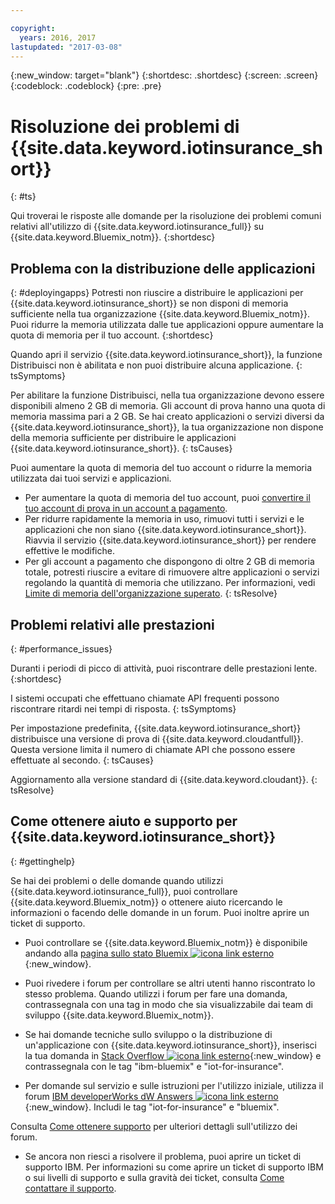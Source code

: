 ```yaml
---

copyright:
  years: 2016, 2017
lastupdated: "2017-03-08"
---
```


<!-- Common attributes used in the template are defined as follows: -->
{:new_window: target="blank"}
{:shortdesc: .shortdesc}
{:screen: .screen}
{:codeblock: .codeblock}
{:pre: .pre}


# Risoluzione dei problemi di {{site.data.keyword.iotinsurance_short}}
{: #ts}

Qui troverai le risposte alle domande per la risoluzione dei problemi comuni relativi all'utilizzo di {{site.data.keyword.iotinsurance_full}} su {{site.data.keyword.Bluemix_notm}}.
{:shortdesc}

## Problema con la distribuzione delle applicazioni
{: #deployingapps}
Potresti non riuscire a distribuire le applicazioni per {{site.data.keyword.iotinsurance_short}} se non disponi di memoria sufficiente nella tua organizzazione {{site.data.keyword.Bluemix_notm}}. Puoi ridurre la memoria utilizzata dalle tue applicazioni oppure aumentare la quota di memoria per il tuo account.
{:shortdesc}

Quando apri il servizio {{site.data.keyword.iotinsurance_short}}, la funzione Distribuisci non è abilitata e non puoi distribuire alcuna applicazione.
{: tsSymptoms}

Per abilitare la funzione Distribuisci, nella tua organizzazione devono essere disponibili almeno 2 GB di memoria. Gli account di prova hanno una quota di memoria massima pari a 2 GB. Se hai creato applicazioni o servizi diversi da {{site.data.keyword.iotinsurance_short}}, la tua organizzazione non dispone della memoria sufficiente per distribuire le applicazioni {{site.data.keyword.iotinsurance_short}}.
{: tsCauses}

Puoi aumentare la quota di memoria del tuo account o ridurre la memoria utilizzata dai tuoi servizi e applicazioni.
- Per aumentare la quota di memoria del tuo account, puoi [convertire il tuo account di prova in un account a pagamento](https://console.ng.bluemix.net/docs/pricing/index.html#pay-accounts).
- Per ridurre rapidamente la memoria in uso, rimuovi tutti i servizi e le applicazioni che non siano {{site.data.keyword.iotinsurance_short}}. Riavvia il servizio {{site.data.keyword.iotinsurance_short}} per rendere effettive le modifiche.
- Per gli account a pagamento che dispongono di oltre 2 GB di memoria totale, potresti riuscire a evitare di rimuovere altre applicazioni o servizi regolando la quantità di memoria che utilizzano. Per informazioni, vedi [Limite di memoria dell'organizzazione superato](https://console.ng.bluemix.net/docs/troubleshoot/ts_apps.html#ts_outofmemory).
{: tsResolve}

## Problemi relativi alle prestazioni
{: #performance_issues}

Duranti i periodi di picco di attività, puoi riscontrare delle prestazioni lente.
{:shortdesc}

I sistemi occupati che effettuano chiamate API frequenti possono riscontrare ritardi nei tempi di risposta.
{: tsSymptoms}

Per impostazione predefinita, {{site.data.keyword.iotinsurance_short}} distribuisce una versione di prova di {{site.data.keyword.cloudantfull}}. Questa versione limita il numero di chiamate API che possono essere effettuate al secondo.
{: tsCauses}

Aggiornamento alla versione standard di {{site.data.keyword.cloudant}}.
{: tsResolve}

## Come ottenere aiuto e supporto per {{site.data.keyword.iotinsurance_short}}
{: #gettinghelp}

Se hai dei problemi o delle domande quando utilizzi
{{site.data.keyword.iotinsurance_full}}, puoi controllare {{site.data.keyword.Bluemix_notm}} o ottenere aiuto ricercando le informazioni o facendo delle domande in un forum. Puoi inoltre aprire un ticket di supporto.

- Puoi controllare se {{site.data.keyword.Bluemix_notm}} è disponibile andando alla [pagina sullo stato Bluemix ![icona link esterno](../../icons/launch-glyph.svg)](https://developer.ibm.com/bluemix/support/#status){:new_window}.

- Puoi rivedere i forum per controllare se altri utenti hanno riscontrato lo stesso problema. Quando utilizzi i forum per fare una domanda, contrassegnala con una tag in modo che sia visualizzabile dai team di sviluppo {{site.data.keyword.Bluemix_notm}}.
  <!--Insert the appropriate Stack Overflow tag for your service for <service_keyword> in URL and text below:  -->
- Se hai domande tecniche sullo sviluppo o la distribuzione di un'applicazione con {{site.data.keyword.iotinsurance_short}}, inserisci la tua domanda in [Stack Overflow ![icona link esterno](../../icons/launch-glyph.svg)](http://stackoverflow.com/search?q=iot-insurance+ibm-bluemix){:new_window} e contrassegnala con le tag "ibm-bluemix" e "iot-for-insurance".
<!--Insert the appropriate dW Answers tag for your service for <service_keyword> in URL below:  -->
- Per domande sul servizio e sulle istruzioni per l'utilizzo iniziale, utilizza il forum [IBM developerWorks dW Answers ![icona link esterno](../../icons/launch-glyph.svg)](https://developer.ibm.com/answers/topics/iot-insurance/?smartspace=bluemix){:new_window}. Includi le tag "iot-for-insurance" e "bluemix".

Consulta [Come ottenere supporto](https://www.{DomainName}/docs/support/index.html#getting-help) per ulteriori dettagli sull'utilizzo dei forum.

- Se ancora non riesci a risolvere il problema, puoi aprire un ticket di supporto IBM. Per informazioni su come aprire un ticket di supporto IBM o sui livelli di supporto e sulla gravità dei ticket, consulta
[Come contattare il supporto](../support/index.html#contacting-support).
